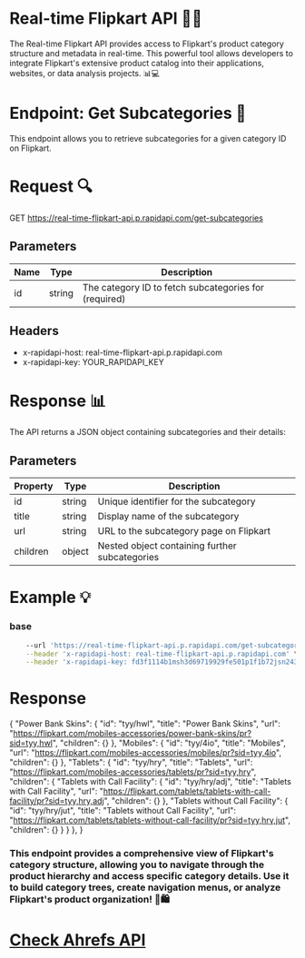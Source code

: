 # Real-time Flipkart API 🛒🚀
The Real-time Flipkart API provides access to Flipkart's product category structure and metadata in real-time. This powerful tool allows developers to integrate Flipkart's extensive product catalog into their applications, websites, or data analysis projects. 📊💻

# Endpoint: Get Subcategories 🌳
This endpoint allows you to retrieve subcategories for a given category ID on Flipkart.

# Request 🔍
GET https://real-time-flipkart-api.p.rapidapi.com/get-subcategories

## Parameters

|       Name         |Type                          |Description|
|----------------|-------------------------------|-----------------------------|
|    id      |      string                   |The category ID to fetch subcategories for (required)


## Headers
- x-rapidapi-host: real-time-flipkart-api.p.rapidapi.com
- x-rapidapi-key: YOUR_RAPIDAPI_KEY

# Response 📊
The API returns a JSON object containing subcategories and their details:
## Parameters

|       Property         |Type                          |Description|
|----------------|-------------------------------|-----------------------------|
|    id      |      string                   |Unique identifier for the subcategory    
| title  |      string                   |Display name of the subcategory   
| url    |      string                  |URL to the subcategory page on Flipkart
| children    |      object                  |Nested object containing further subcategories

# Example 💡

### base
```bash curl --request GET \
	--url 'https://real-time-flipkart-api.p.rapidapi.com/get-subcategories?id=tyy' \
	--header 'x-rapidapi-host: real-time-flipkart-api.p.rapidapi.com' \
	--header 'x-rapidapi-key: fd3f1114b1msh3d69719929fe501p1f1b72jsn2432d43bd3d1'
```

 # Response

{
  "Power Bank Skins": {
    "id": "tyy/hwl",
    "title": "Power Bank Skins",
    "url": "https://flipkart.com/mobiles-accessories/power-bank-skins/pr?sid=tyy,hwl",
    "children": {}
  },
  "Mobiles": {
    "id": "tyy/4io",
    "title": "Mobiles",
    "url": "https://flipkart.com/mobiles-accessories/mobiles/pr?sid=tyy,4io",
    "children": {}
  },
  "Tablets": {
    "id": "tyy/hry",
    "title": "Tablets",
    "url": "https://flipkart.com/mobiles-accessories/tablets/pr?sid=tyy,hry",
    "children": {
      "Tablets with Call Facility": {
        "id": "tyy/hry/adj",
        "title": "Tablets with Call Facility",
        "url": "https://flipkart.com/tablets/tablets-with-call-facility/pr?sid=tyy,hry,adj",
        "children": {}
      },
      "Tablets without Call Facility": {
        "id": "tyy/hry/jut",
        "title": "Tablets without Call Facility",
        "url": "https://flipkart.com/tablets/tablets-without-call-facility/pr?sid=tyy,hry,jut",
        "children": {}
      }
    }
  },
}


### This endpoint provides a comprehensive view of Flipkart's category structure, allowing you to navigate through the product hierarchy and access specific category details. Use it to build category trees, create navigation menus, or analyze Flipkart's product organization! 🌟🛍️


# [Check Ahrefs API](https://rapidapi.com/opendatapoint-opendatapoint-default/api/real-time-flipkart-api/playground)
